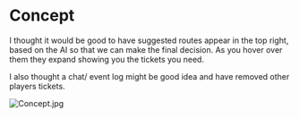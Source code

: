 # Concept #
I thought it would be good to have suggested routes appear in the top right, based on the AI so that we can make the final decision. As you hover over them they expand showing you the tickets you need.

I also thought a chat/ event log might be good idea and have removed other players tickets.

![Concept.jpg](https://bitbucket.org/repo/RygA6p/images/12134649-Concept.jpg)